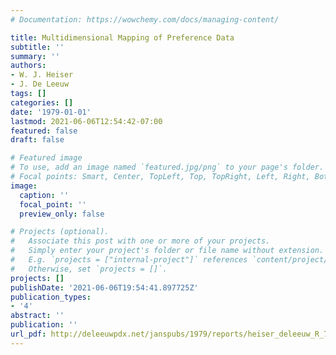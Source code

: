```yaml
---
# Documentation: https://wowchemy.com/docs/managing-content/

title: Multidimensional Mapping of Preference Data
subtitle: ''
summary: ''
authors:
- W. J. Heiser
- J. De Leeuw
tags: []
categories: []
date: '1979-01-01'
lastmod: 2021-06-06T12:54:42-07:00
featured: false
draft: false

# Featured image
# To use, add an image named `featured.jpg/png` to your page's folder.
# Focal points: Smart, Center, TopLeft, Top, TopRight, Left, Right, BottomLeft, Bottom, BottomRight.
image:
  caption: ''
  focal_point: ''
  preview_only: false

# Projects (optional).
#   Associate this post with one or more of your projects.
#   Simply enter your project's folder or file name without extension.
#   E.g. `projects = ["internal-project"]` references `content/project/deep-learning/index.md`.
#   Otherwise, set `projects = []`.
projects: []
publishDate: '2021-06-06T19:54:41.897725Z'
publication_types:
- '4'
abstract: ''
publication: ''
url_pdf: http://deleeuwpdx.net/janspubs/1979/reports/heiser_deleeuw_R_79a.pdf
---
```

